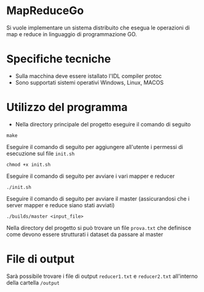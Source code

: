 # MapReduceGo

Si vuole implementare un sistema distribuito che esegua le operazioni di map e reduce in linguaggio di programmazione GO. 

# Specifiche tecniche

- Sulla macchina deve essere istallato l'IDL compiler protoc
- Sono supportati sistemi operativi Windows, Linux, MACOS

# Utilizzo del programma

- Nella directory principale del progetto eseguire il comando di seguito 

```
make

```
Eseguire il comando di seguito per aggiungere all'utente i permessi di esecuzione sul file ```init.sh```

```
chmod +x init.sh

```
Eseguire il comando di seguito per avviare i vari mapper e reducer

```
./init.sh

```
Eseguire il comando di seguito per avviare il master (assicurandosi che i server mapper e reduce siano stati avviati)

```
./builds/master <input_file>

```

Nella directory del progetto si può trovare un file ```prova.txt``` che definisce come devono essere strutturati i dataset da passare al master

# File di output

Sarà possibile trovare i file di output ```reducer1.txt``` e ```reducer2.txt``` all'interno della cartella ```/output```

